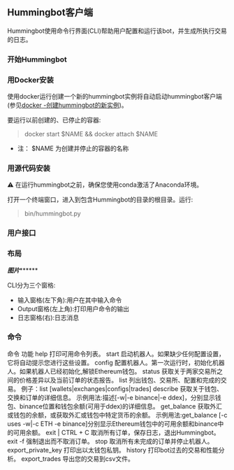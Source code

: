 ## Hummingbot客户端

Hummingbot使用命令行界面(CLI)帮助用户配置和运行该bot，并生成所执行交易的日志。

### 开始Hummingbot

### 用Docker安装

使用docker运行创建一个新的hummingbot实例将自动启动hummingbot客户端(参见[docker -创建hummingbot的新实例](https://docs.hummingbot.io/installation/docker#create-new-instance-of-hummingbot))。

要运行以前创建的、已停止的容器:

> docker start $NAME && docker attach $NAME

- 注： $NAME 为创建并停止的容器的名称

### 用源代码安装

⚠️
在运行hummingbot之前，确保您使用conda激活了Anaconda环境。

打开一个终端窗口，进入到包含Hummingbot的目录的根目录。运行:
> bin/hummingbot.py

### 用户接口
### 布局

***************************图片*********************************

CLI分为三个窗格:

- 输入窗格(左下角):用户在其中输入命令
- Output窗格(左上角):打印用户命令的输出
- 日志窗格(右):日志消息

### 命令

命令               功能
help              打印可用命令列表。
start             启动机器人。如果缺少任何配置设置，它将自动提示您进行这些设置。
config            配置机器人。第一次运行时，初始化机器人。如果机器人已经初始化,解锁Ethereum钱包。
status            获取关于两家交易所之间的价格差异以及当前订单的状态报告。
list              列出钱包、交易所、配置和完成的交易。
                    例子：list [wallets|exchanges|configs|trades]
describe          获取关于钱包、交换和订单的详细信息。
                  示例用法:描述[-w|-e binance|-e ddex]，分别显示钱包、binance位置和钱包余额(可用于ddex)的详细信息。
get_balance       获取外汇或钱包的余额，或获取外汇或钱包中特定货币的余额。
                    示例用法:get_balance [-c uses -w|-c ETH -e binance]分别显示Ethereum钱包中的可用余额和binance中的可用余额。
 exit | CTRL + C  取消所有订单，保存日志，退出Hummingbot。
 exit -f          强制退出而不取消订单。
 stop             取消所有未完成的订单并停止机器人。
 export_private_key  打印出以太钱包私钥。
 history          打印bot过去的交易和性能分析。
 export_trades    导出您的交易到csv文件。

